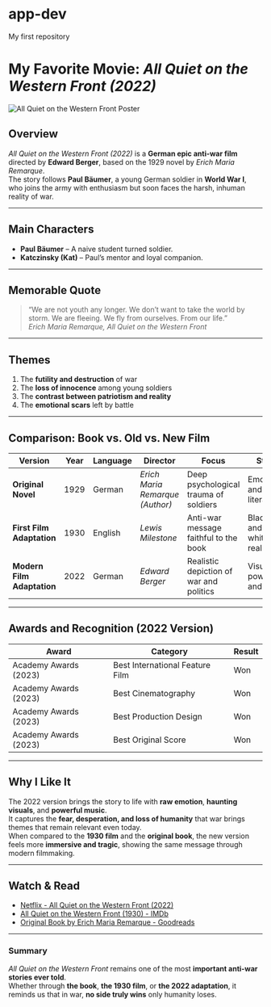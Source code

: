 # app-dev
My first repository

# My Favorite Movie: *All Quiet on the Western Front (2022)*

![All Quiet on the Western Front Poster](https://upload.wikimedia.org/wikipedia/en/f/fc/All_Quiet_on_the_Western_Front_%282022_film%29.jpg)

## Overview
*All Quiet on the Western Front (2022)* is a **German epic anti-war film** directed by **Edward Berger**, based on the 1929 novel by *Erich Maria Remarque*.  
The story follows **Paul Bäumer**, a young German soldier in **World War I**, who joins the army with enthusiasm but soon faces the harsh, inhuman reality of war.

---

## Main Characters
- **Paul Bäumer** – A naive student turned soldier.  
- **Katczinsky (Kat)** – Paul’s mentor and loyal companion.

---

## Memorable Quote
> “We are not youth any longer. We don’t want to take the world by storm. We are fleeing. We fly from ourselves. From our life.”  
> *Erich Maria Remarque, All Quiet on the Western Front*

---

## Themes
1. The **futility and destruction** of war  
2. The **loss of innocence** among young soldiers  
3. The **contrast between patriotism and reality**  
4. The **emotional scars** left by battle  

---

## Comparison: Book vs. Old vs. New Film

| Version | Year | Language | Director | Focus | Style |
|----------|------|-----------|-----------|--------|--------|
| **Original Novel** | 1929 | German | *Erich Maria Remarque (Author)* | Deep psychological trauma of soldiers | Emotional and literary |
| **First Film Adaptation** | 1930 | English | *Lewis Milestone* | Anti-war message faithful to the book | Black-and-white realism |
| **Modern Film Adaptation** | 2022 | German | *Edward Berger* | Realistic depiction of war and politics | Visually powerful and dark |

---

## Awards and Recognition (2022 Version)
| Award | Category | Result |
|--------|-----------|---------|
| Academy Awards (2023) | Best International Feature Film | Won |
| Academy Awards (2023) | Best Cinematography | Won |
| Academy Awards (2023) | Best Production Design | Won |
| Academy Awards (2023) | Best Original Score | Won |

---

## Why I Like It
The 2022 version brings the story to life with **raw emotion**, **haunting visuals**, and **powerful music**.  
It captures the **fear, desperation, and loss of humanity** that war brings themes that remain relevant even today.  
When compared to the **1930 film** and the **original book**, the new version feels more **immersive and tragic**, showing the same message through modern filmmaking.

---

## Watch & Read
- [Netflix - All Quiet on the Western Front (2022)](https://www.netflix.com/title/81260280)  
- [All Quiet on the Western Front (1930) - IMDb](https://www.imdb.com/title/tt0020629/)  
- [Original Book by Erich Maria Remarque - Goodreads](https://www.goodreads.com/book/show/355697.All_Quiet_on_the_Western_Front)

---

### Summary
*All Quiet on the Western Front* remains one of the most **important anti-war stories ever told**.  
Whether through **the book**, **the 1930 film**, or **the 2022 adaptation**, it reminds us that in war, **no side truly wins** only humanity loses.
